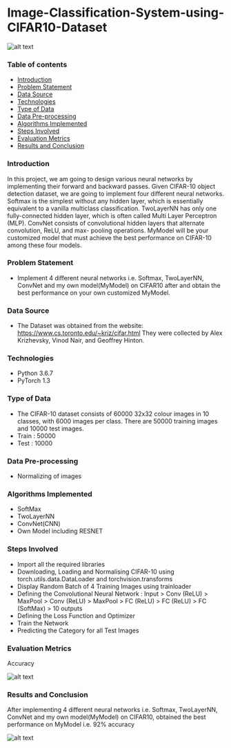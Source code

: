 # Image-Classification-System-using-CIFAR10-Dataset

![alt text]('photos/cifar10.PNG')

### Table of contents
* [Introduction](#introduction)
* [Problem Statement](#problem-statement)
* [Data Source](#data-source)
* [Technologies](#technologies)
* [Type of Data](#type-of-data)
* [Data Pre-processing](#data-pre-processing)
* [Algorithms Implemented](#algorithms-implemented)
* [Steps Involved](#steps-involved)
* [Evaluation Metrics](#evaluation-metrics)
* [Results and Conclusion](#results-and-conclusion)

### Introduction
In this project, we am going to design various neural networks by implementing their forward and backward passes. Given CIFAR-10 object detection dataset, we are going to implement four different neural networks. Softmax is the simplest without any hidden layer, which is essentially equivalent to a vanilla multiclass classification. TwoLayerNN has only one fully-connected hidden layer, which is often called Multi Layer Perceptron (MLP). ConvNet consists of convolutional hidden layers that alternate convolution, ReLU, and max- pooling operations. MyModel will be your customized model that must achieve the best performance on CIFAR-10 among these four models.

### Problem Statement
* Implement 4 different neural networks i.e. Softmax, TwoLayerNN, ConvNet and my own model(MyModel) on CIFAR10 after and obtain the best performance on your own customized      MyModel.

### Data Source
* The Dataset was obtained from the website: https://www.cs.toronto.edu/~kriz/cifar.html
  They were collected by Alex Krizhevsky, Vinod Nair, and Geoffrey Hinton.

### Technologies
* Python 3.6.7
* PyTorch 1.3

### Type of Data
* The CIFAR-10 dataset consists of 60000 32x32 colour images in 10 classes, with 6000 images per class. There are 50000 training images and 10000 test images.
* Train : 50000
* Test  : 10000

### Data Pre-processing
* Normalizing of images

### Algorithms Implemented
* SoftMax
* TwoLayerNN
* ConvNet(CNN)
* Own Model including RESNET

### Steps Involved

* Import all the required libraries
* Downloading, Loading and Normalising CIFAR-10 using torch.utils.data.DataLoader and torchvision.transforms
* Display Random Batch of 4 Training Images using trainloader
* Defining the Convolutional Neural Network :  Input > Conv (ReLU) > MaxPool > Conv (ReLU) > MaxPool > FC (ReLU) > FC (ReLU) > FC (SoftMax) > 10 outputs
* Defining the Loss Function and Optimizer
* Train the Network
* Predicting the Category for all Test Images

### Evaluation Metrics  
Accuracy

![alt text](acc.PNG)

### Results and Conclusion
After implementing 4 different neural networks i.e. Softmax, TwoLayerNN, ConvNet and my own model(MyModel) on CIFAR10, obtained the best performance on MyModel i.e. 92% accuracy

![alt text](logv.PNG)
